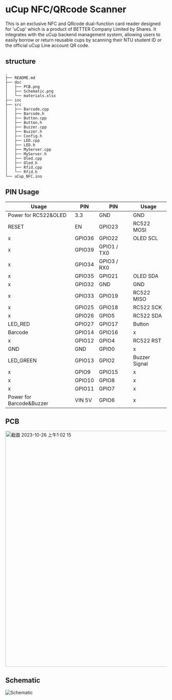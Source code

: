 # uCup NFC/QRcode Scanner
This is an exclusive NFC and QRcode dual-function card reader designed for 'uCup' which is a product of BETTER Company Limited by Shares. It integrates with the uCup backend management system, allowing users to easily borrow or return reusable cups by scanning their NTU student ID or the official uCup Line account QR code.



## structure
```
.
├── README.md
├── doc
│   ├── PCB.png
│   ├── Schematic.png
│   └── materials.xlsx
├── inc
├── src
│   ├── Barcode.cpp
│   ├── Barcode.h
│   ├── Button.cpp
│   ├── Button.h
│   ├── Buzzer.cpp
│   ├── Buzzer.h
│   ├── Config.h
│   ├── LED.cpp
│   ├── LED.h
│   ├── MyServer.cpp
│   ├── MyServer.h
│   ├── Oled.cpp
│   ├── Oled.h
│   ├── Rfid.cpp
│   └── Rfid.h
└── uCup_NFC.ino
```



## PIN Usage
| Usage | PIN | PIN | Usage |
| -------- | -------- | -------- |-------- |
| Power for RC522&OLED | 3.3 | GND | GND |
| RESET | EN      | GPIO23 | RC522 MOSI |
| x | GPIO36 | GPIO22  | OLED SCL |
|   x   | GPIO39  | GPIO1 / TX0  |    |
|   x   | GPIO34  | GPIO3 / RX0 |    |
|   x   | GPIO35  | GPIO21  |OLED SDA |
| x   | GPIO32  | GND     | GND|
|  x  | GPIO33  | GPIO19  |RC522 MISO |
|  x  | GPIO25  | GPIO18  |RC522 SCK |
|  x | GPIO26  | GPIO5   |RC522 SDA   |
| LED_RED | GPIO27  | GPIO17  | Button|
| Barcode | GPIO14  | GPIO16  |x |
| x | GPIO12  | GPIO4   |RC522 RST |
| GND| GND     | GPIO0   | x|
| LED_GREEN  | GPIO13  | GPIO2   | Buzzer Signal|
| x  | GPIO9   | GPIO15  | x|
| x  | GPIO10  | GPIO8   | x|
| x  | GPIO11  | GPIO7   | x|
|Power for Barcode&Buzzer| VIN 5V | GPIO6 | x|

## PCB
<img width="737" alt="截圖 2023-10-26 上午1 02 15" src="https://github.com/CarlosChen1126/uCup_NFC/assets/60618505/c26820db-f503-42c5-a39c-e854bb85870b">

## Schematic
![Schematic](https://github.com/CarlosChen1126/uCup_NFC/assets/60618505/4b747422-538f-4a64-b393-d3d6516ad9f5)

